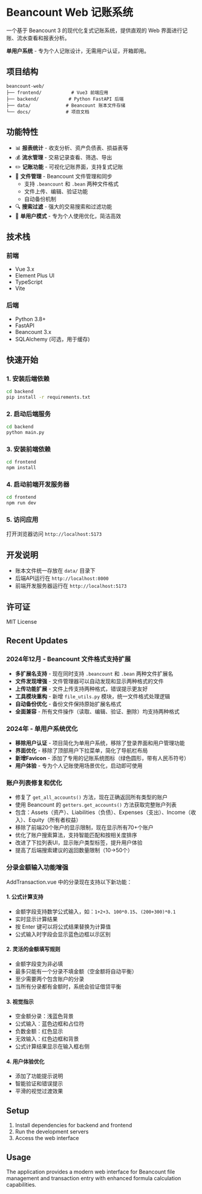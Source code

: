 # Beancount Web 记账系统

一个基于 Beancount 3 的现代化复式记账系统，提供直观的 Web 界面进行记账、流水查看和报表分析。

**单用户系统** - 专为个人记账设计，无需用户认证，开箱即用。

## 项目结构

```
beancount-web/
├── frontend/           # Vue3 前端应用
├── backend/           # Python FastAPI 后端
├── data/             # Beancount 账本文件存储
└── docs/             # 项目文档
```

## 功能特性

- 📊 **报表统计** - 收支分析、资产负债表、损益表等
- 💰 **流水管理** - 交易记录查看、筛选、导出
- ✏️ **记账功能** - 可视化记账界面，支持复式记账
- 📁 **文件管理** - Beancount 文件管理和同步
  - 支持 `.beancount` 和 `.bean` 两种文件格式
  - 文件上传、编辑、验证功能
  - 自动备份机制
- 🔍 **搜索过滤** - 强大的交易搜索和过滤功能
- 👤 **单用户模式** - 专为个人使用优化，简洁高效

## 技术栈

### 前端
- Vue 3.x
- Element Plus UI
- TypeScript
- Vite

### 后端
- Python 3.8+
- FastAPI
- Beancount 3.x
- SQLAlchemy (可选，用于缓存)

## 快速开始

### 1. 安装后端依赖

```bash
cd backend
pip install -r requirements.txt
```

### 2. 启动后端服务

```bash
cd backend
python main.py
```

### 3. 安装前端依赖

```bash
cd frontend
npm install
```

### 4. 启动前端开发服务器

```bash
cd frontend
npm run dev
```

### 5. 访问应用

打开浏览器访问 `http://localhost:5173`

## 开发说明

- 账本文件统一存放在 `data/` 目录下
- 后端API运行在 `http://localhost:8000`
- 前端开发服务器运行在 `http://localhost:5173`

## 许可证

MIT License

## Recent Updates

### 2024年12月 - Beancount 文件格式支持扩展
- **多扩展名支持** - 现在同时支持 `.beancount` 和 `.bean` 两种文件扩展名
- **文件发现增强** - 文件管理器可以自动发现和显示两种格式的文件
- **上传功能扩展** - 文件上传支持两种格式，错误提示更友好
- **工具模块重构** - 新增 `file_utils.py` 模块，统一文件格式处理逻辑
- **自动备份优化** - 备份文件保持原始扩展名格式
- **全面兼容** - 所有文件操作（读取、编辑、验证、删除）均支持两种格式

### 2024年 - 单用户系统优化
- **移除用户认证** - 项目简化为单用户系统，移除了登录界面和用户管理功能
- **界面优化** - 移除了顶部用户下拉菜单，简化了导航栏布局
- **新增Favicon** - 添加了专用的记账系统图标（绿色圆形，带有人民币符号）
- **用户体验** - 专为个人记账使用场景优化，启动即可使用

### 账户列表修复和优化
- 修复了 `get_all_accounts()` 方法，现在正确返回所有类型的账户
- 使用 Beancount 的 `getters.get_accounts()` 方法获取完整账户列表
- 包含：Assets（资产）、Liabilities（负债）、Expenses（支出）、Income（收入）、Equity（所有者权益）
- 移除了前端20个账户的显示限制，现在显示所有70+个账户
- 优化了账户搜索算法，支持智能匹配和按相关度排序
- 改进了下拉列表UI，显示账户类型标签，提升用户体验
- 提高了后端搜索建议的返回数量限制（10→50个）

### 分录金额输入功能增强

AddTransaction.vue 中的分录现在支持以下新功能：

#### 1. 公式计算支持
- 金额字段支持数学公式输入，如：`1+2+3`、`100*0.15`、`(200+300)*0.1`
- 实时显示计算结果
- 按 Enter 键可以将公式结果替换为计算值
- 公式输入时字段会显示蓝色边框以示区别

#### 2. 灵活的金额填写规则
- 金额字段变为非必填
- 最多只能有一个分录不填金额（空金额将自动平衡）
- 至少需要两个包含账户的分录
- 当所有分录都有金额时，系统会验证借贷平衡

#### 3. 视觉指示
- 空金额分录：浅蓝色背景
- 公式输入：蓝色边框和占位符
- 负数金额：红色显示
- 无效输入：红色边框和背景
- 公式计算结果显示在输入框右侧

#### 4. 用户体验优化
- 添加了功能提示说明
- 智能验证和错误提示
- 平滑的视觉过渡效果

## Setup

1. Install dependencies for backend and frontend
2. Run the development servers
3. Access the web interface

## Usage

The application provides a modern web interface for Beancount file management and transaction entry with enhanced formula calculation capabilities. 